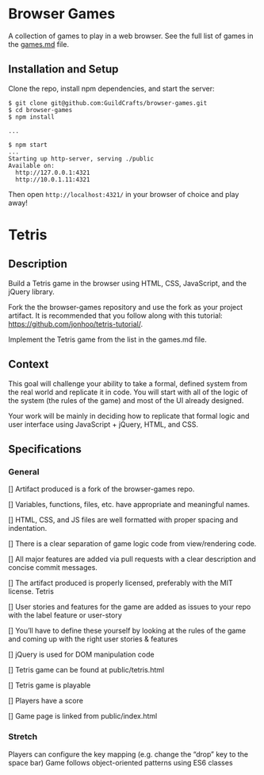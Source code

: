 # Browser Games

A collection of games to play in a web browser. See the full list of games in the [games.md](games.md) file.

## Installation and Setup

Clone the repo, install npm dependencies, and start the server:

```shell-session
$ git clone git@github.com:GuildCrafts/browser-games.git
$ cd browser-games
$ npm install

...

$ npm start
...
Starting up http-server, serving ./public
Available on:
  http://127.0.0.1:4321
  http://10.0.1.11:4321
```

Then open `http://localhost:4321/` in your browser of choice and play away!

# Tetris
## Description

Build a Tetris game in the browser using HTML, CSS, JavaScript, and the jQuery library.

Fork the the browser-games repository and use the fork as your project artifact. It is recommended that you follow along with this tutorial: https://github.com/jonhoo/tetris-tutorial/.

Implement the Tetris game from the list in the games.md file.


## Context

This goal will challenge your ability to take a formal, defined system from the real world and replicate it in code. You will start with all of the logic of the system (the rules of the game) and most of the UI already designed.

Your work will be mainly in deciding how to replicate that formal logic and user interface using JavaScript + jQuery, HTML, and CSS.

## Specifications

### General

 [] Artifact produced is a fork of the browser-games repo.

 [] Variables, functions, files, etc. have appropriate and meaningful names.

 [] HTML, CSS, and JS files are well formatted with proper spacing and indentation.

 [] There is a clear separation of game logic code from view/rendering code.

 [] All major features are added via pull requests with a clear description and concise commit messages.

 [] The artifact produced is properly licensed, preferably with the MIT license.
Tetris

 [] User stories and features for the game are added as issues to your repo with the label feature or user-story

[] You’ll have to define these yourself by looking at the rules of the game and coming up with the right user stories & features

 [] jQuery is used for DOM manipulation code

 [] Tetris game can be found at public/tetris.html

 [] Tetris game is playable

 [] Players have a score

 [] Game page is linked from public/index.html

### Stretch

 Players can configure the key mapping (e.g. change the “drop” key to the space bar)
 Game follows object-oriented patterns using ES6 classes
